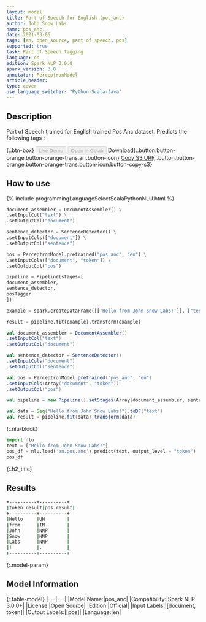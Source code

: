 ```yaml
---
layout: model
title: Part of Speech for English (pos_anc)
author: John Snow Labs
name: pos_anc
date: 2021-03-05
tags: [en, open_source, part of speech, pos]
supported: true
task: Part of Speech Tagging
language: en
edition: Spark NLP 3.0.0
spark_version: 3.0
annotator: PerceptronModel
article_header:
type: cover
use_language_switcher: "Python-Scala-Java"
---
```

## Description
Part of Speech trained for English trained Pos Anc dataset. Predicts the following tags :

{:.btn-box}
<button class="button button-orange" disabled>Live Demo</button>
<button class="button button-orange" disabled>Open in Colab</button>
[Download](https://s3.amazonaws.com/auxdata.johnsnowlabs.com/public/models/pos_anc_en_3.0.0_3.0_1614962126490.zip){:.button.button-orange.button-orange-trans.arr.button-icon}
[Copy S3 URI](s3://auxdata.johnsnowlabs.com/public/models/pos_anc_en_3.0.0_3.0_1614962126490.zip){:.button.button-orange.button-orange-trans.button-icon.button-copy-s3}

## How to use



<div class="tabs-box" markdown="1">
{% include programmingLanguageSelectScalaPythonNLU.html %}


```python
document_assembler = DocumentAssembler() \
.setInputCol("text") \
.setOutputCol("document")

sentence_detector = SentenceDetector() \
.setInputCols(["document"]) \
.setOutputCol("sentence")

pos = PerceptronModel.pretrained("pos_anc", "en") \
.setInputCols(["document", "token"]) \
.setOutputCol("pos")

pipeline = Pipeline(stages=[
document_assembler,
sentence_detector,
posTagger
])

example = spark.createDataFrame([['Hello from John Snow Labs!']], ["text"])

result = pipeline.fit(example).transform(example)


```

```scala
val document_assembler = DocumentAssembler()
.setInputCol("text")
.setOutputCol("document")

val sentence_detector = SentenceDetector()
.setInputCols("document")
.setOutputCol("sentence")

val pos = PerceptronModel.pretrained("pos_anc", "en")
.setInputCols(Array("document", "token"))
.setOutputCol("pos")

val pipeline = new Pipeline().setStages(Array(document_assembler, sentence_detector, pos))

val data = Seq("Hello from John Snow Labs!").toDF("text")
val result = pipeline.fit(data).transform(data)
```

{:.nlu-block}
```python
import nlu
text = ["Hello from John Snow Labs!"]
pos_df = nlu.load('en.pos.anc').predict(text, output_level = "token")
pos_df
```


</div>

{:.h2_title}
## Results

```bash
+----------+----------+
|token_result|pos_result|
+----------+----------+
|Hello     |UH        |
|from      |IN        |
|John      |NNP       |
|Snow      |NNP       |
|Labs      |NNP       |
|!         |.         |
+----------+----------+
```



{:.model-param}
## Model Information

{:.table-model}
|---|---|
|Model Name:|pos_anc|
|Compatibility:|Spark NLP 3.0.0+|
|License:|Open Source|
|Edition:|Official|
|Input Labels:|[document, token]|
|Output Labels:|[pos]|
|Language:|en|
